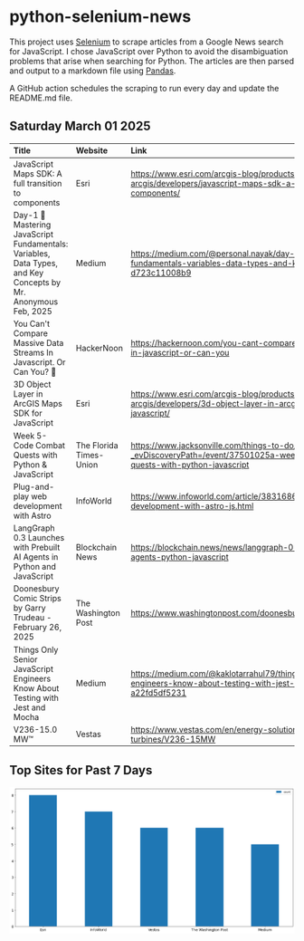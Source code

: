 # python-selenium-news

This project uses [Selenium](https://www.seleniumhq.org/) to scrape articles from a Google News search for JavaScript.
I chose JavaScript over Python to avoid the disambiguation problems that arise when searching for Python.
The articles are then parsed and output to a markdown file using [Pandas](https://pandas.pydata.org/).

A GitHub action schedules the scraping to run every day and update the README.md file.

## Saturday March 01 2025


| Title                                                                                                          | Website                 | Link                                                                                                                                 |
|:---------------------------------------------------------------------------------------------------------------|:------------------------|:-------------------------------------------------------------------------------------------------------------------------------------|
| JavaScript Maps SDK: A full transition to components                                                           | Esri                    | https://www.esri.com/arcgis-blog/products/js-api-arcgis/developers/javascript-maps-sdk-a-full-transition-to-components/              |
| Day-1 🚀Mastering JavaScript Fundamentals: Variables, Data Types, and Key Concepts  by Mr. Anonymous  Feb, 2025 | Medium                  | https://medium.com/@personal.nayak/day-1-mastering-javascript-fundamentals-variables-data-types-and-key-concepts-d723c11008b9        |
| You Can't Compare Massive Data Streams In Javascript. Or Can You? 🤔                                            | HackerNoon              | https://hackernoon.com/you-cant-compare-massive-data-streams-in-javascript-or-can-you                                                |
| 3D Object Layer in ArcGIS Maps SDK for JavaScript                                                              | Esri                    | https://www.esri.com/arcgis-blog/products/js-api-arcgis/developers/3d-object-layer-in-arcgis-maps-sdk-for-javascript/                |
| Week 5- Code Combat Quests with Python & JavaScript                                                            | The Florida Times-Union | https://www.jacksonville.com/things-to-do/events/?_evDiscoveryPath=/event/37501025a-week-5-code-combat-quests-with-python-javascript |
| Plug-and-play web development with Astro                                                                       | InfoWorld               | https://www.infoworld.com/article/3831686/plug-and-play-web-development-with-astro-js.html                                           |
| LangGraph 0.3 Launches with Prebuilt AI Agents in Python and JavaScript                                        | Blockchain News         | https://blockchain.news/news/langgraph-0-3-launches-prebuilt-ai-agents-python-javascript                                             |
| Doonesbury Comic Strips by Garry Trudeau - February 26, 2025                                                   | The Washington Post     | https://www.washingtonpost.com/doonesbury/strip/archive/2025/2/26                                                                    |
| Things Only Senior JavaScript Engineers Know About Testing with Jest and Mocha                                 | Medium                  | https://medium.com/@kaklotarrahul79/things-only-senior-javascript-engineers-know-about-testing-with-jest-and-mocha-a22fd5df5231      |
| V236-15.0 MW™                                                                                                  | Vestas                  | https://www.vestas.com/en/energy-solutions/offshore-wind-turbines/V236-15MW                                                          |
## Top Sites for Past 7 Days

![Graph of Top Sites](https://raw.githubusercontent.com/dan-mba/python-selenium-news/main/last-week.png)
